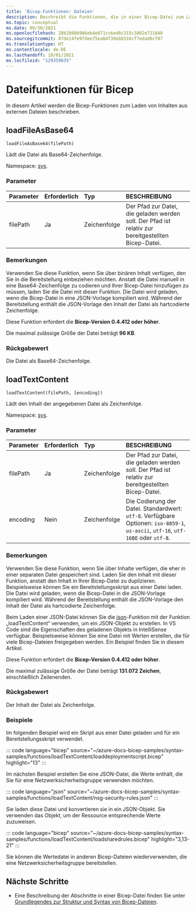 ```yaml
---
title: 'Bicep-Funktionen: Dateien'
description: Beschreibt die Funktionen, die in einer Bicep-Datei zum Laden von Inhalten aus einer Datei verwendet werden.
ms.topic: conceptual
ms.date: 09/30/2021
ms.openlocfilehash: 28b28086986eb4e871cc6ed8c315c3802e721840
ms.sourcegitcommit: 87de14fe9fdee75ea64f30ebb516cf7edad0cf87
ms.translationtype: HT
ms.contentlocale: de-DE
ms.lasthandoff: 10/01/2021
ms.locfileid: "129359835"
---
```

# <a name="file-functions-for-bicep"></a>Dateifunktionen für Bicep

In diesem Artikel werden die Bicep-Funktionen zum Laden von Inhalten aus externen Dateien beschrieben.

## <a name="loadfileasbase64"></a>loadFileAsBase64

`loadFileAsBase64(filePath)`

Lädt die Datei als Base64-Zeichenfolge.

Namespace: [sys](bicep-functions.md#namespaces-for-functions).

### <a name="parameters"></a>Parameter

| Parameter | Erforderlich | Typ | BESCHREIBUNG |
|:--- |:--- |:--- |:--- |
| filePath | Ja | Zeichenfolge | Der Pfad zur Datei, die geladen werden soll. Der Pfad ist relativ zur bereitgestellten Bicep-Datei. |

### <a name="remarks"></a>Bemerkungen

Verwenden Sie diese Funktion, wenn Sie über binären Inhalt verfügen, den Sie in die Bereitstellung einbeziehen möchten. Anstatt die Datei manuell in eine Base64-Zeichenfolge zu codieren und Ihrer Bicep-Datei hinzufügen zu müssen, laden Sie die Datei mit dieser Funktion. Die Datei wird geladen, wenn die Bicep-Datei in eine JSON-Vorlage kompiliert wird. Während der Bereitstellung enthält die JSON-Vorlage den Inhalt der Datei als hartcodierte Zeichenfolge.

Diese Funktion erfordert die **Bicep-Version 0.4.412 oder höher**. 

Die maximal zulässige Größe der Datei beträgt **96 KB**.

### <a name="return-value"></a>Rückgabewert

Die Datei als Base64-Zeichenfolge.

## <a name="loadtextcontent"></a>loadTextContent

`loadTextContent(filePath, [encoding])`

Lädt den Inhalt der angegebenen Datei als Zeichenfolge. 

Namespace: [sys](bicep-functions.md#namespaces-for-functions).

### <a name="parameters"></a>Parameter

| Parameter | Erforderlich | Typ | BESCHREIBUNG |
|:--- |:--- |:--- |:--- |
| filePath | Ja | Zeichenfolge | Der Pfad zur Datei, die geladen werden soll. Der Pfad ist relativ zur bereitgestellten Bicep-Datei. |
| encoding | Nein | Zeichenfolge | Die Codierung der Datei. Standardwert: `utf-8`. Verfügbare Optionen: `iso-8859-1`, `us-ascii`, `utf-16`, `utf-16BE` oder `utf-8`.  |

### <a name="remarks"></a>Bemerkungen

Verwenden Sie diese Funktion, wenn Sie über Inhalte verfügen, die eher in einer separaten Datei gespeichert sind. Laden Sie den Inhalt mit dieser Funktion, anstatt den Inhalt in Ihrer Bicep-Datei zu duplizieren. Beispielsweise können Sie ein Bereitstellungsskript aus einer Datei laden. Die Datei wird geladen, wenn die Bicep-Datei in die JSON-Vorlage kompiliert wird. Während der Bereitstellung enthält die JSON-Vorlage den Inhalt der Datei als hartcodierte Zeichenfolge.

Beim Laden einer JSON-Datei können Sie die [json](bicep-functions-object.md#json)-Funktion mit der Funktion „loadTextContent“ verwenden, um ein JSON-Objekt zu erstellen. In VS Code sind die Eigenschaften des geladenen Objekts in IntelliSense verfügbar. Beispielsweise können Sie eine Datei mit Werten erstellen, die für viele Bicep-Dateien freigegeben werden. Ein Beispiel finden Sie in diesem Artikel.

Diese Funktion erfordert die **Bicep-Version 0.4.412 oder höher**.

Die maximal zulässige Größe der Datei beträgt **131.072 Zeichen**, einschließlich Zeilenenden.

### <a name="return-value"></a>Rückgabewert

Der Inhalt der Datei als Zeichenfolge.

### <a name="examples"></a>Beispiele

Im folgenden Beispiel wird ein Skript aus einer Datei geladen und für ein Bereitstellungsskript verwendet.

::: code language="bicep" source="~/azure-docs-bicep-samples/syntax-samples/functions/loadTextContent/loaddeploymentscript.bicep" highlight="13" :::

Im nächsten Beispiel erstellen Sie eine JSON-Datei, die Werte enthält, die Sie für eine Netzwerksicherheitsgruppe verwenden möchten.

::: code language="json" source="~/azure-docs-bicep-samples/syntax-samples/functions/loadTextContent/nsg-security-rules.json" :::

Sie laden diese Datei und konvertieren sie in ein JSON-Objekt. Sie verwenden das Objekt, um der Ressource entsprechende Werte zuzuweisen.

::: code language="bicep" source="~/azure-docs-bicep-samples/syntax-samples/functions/loadTextContent/loadsharedrules.bicep" highlight="3,13-21" :::

Sie können die Wertedatei in anderen Bicep-Dateien wiederverwenden, die eine Netzwerksicherheitsgruppe bereitstellen.

## <a name="next-steps"></a>Nächste Schritte

* Eine Beschreibung der Abschnitte in einer Bicep-Datei finden Sie unter [Grundlegendes zur Struktur und Syntax von Bicep-Dateien](./file.md).
